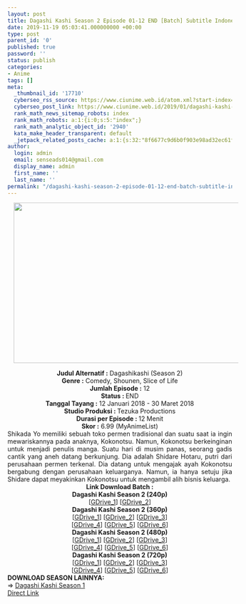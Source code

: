 ```yaml
---
layout: post
title: Dagashi Kashi Season 2 Episode 01-12 END [Batch] Subtitle Indonesia
date: 2019-11-19 05:03:41.000000000 +00:00
type: post
parent_id: '0'
published: true
password: ''
status: publish
categories:
- Anime
tags: []
meta:
  _thumbnail_id: '17710'
  cyberseo_rss_source: https://www.ciunime.web.id/atom.xml?start-index=3001&max-results=150
  cyberseo_post_link: https://www.ciunime.web.id/2019/01/dagashi-kashi-season-2-episode-01-12.html
  rank_math_news_sitemap_robots: index
  rank_math_robots: a:1:{i:0;s:5:"index";}
  rank_math_analytic_object_id: '2940'
  kata_make_header_transparent: default
  _jetpack_related_posts_cache: a:1:{s:32:"8f6677c9d6b0f903e98ad32ec61f8deb";a:2:{s:7:"expires";i:1644858340;s:7:"payload";a:0:{}}}
author:
  login: admin
  email: senseads014@gmail.com
  display_name: admin
  first_name: ''
  last_name: ''
permalink: "/dagashi-kashi-season-2-episode-01-12-end-batch-subtitle-indonesia/"
---
```

<div class="separator" style="clear: both; text-align: center;"><a href="https://1.bp.blogspot.com/-OeV0HU11kRE/XDBiFPC93BI/AAAAAAAAGMk/NHGi2nXd_iEEd1pJuBBOIv32FWz4yE9iQCPcBGAYYCw/s1600/Dagashi%2BKashi%2BSeason%2B2.jpg" imageanchor="1" style="margin-left: 1em; margin-right: 1em;"><img border="0" data-original-height="720" data-original-width="1280" height="360" src="{{ site.baseurl }}/assets/2019/11/Dagashi%2BKashi%2BSeason%2B2.jpg" width="640" /></a></div>
<p>
<div style="text-align: center;"><b>Judul Alternatif :</b> Dagashikashi (Season 2)</div>
<div style="text-align: center;"><b><b>Genre :</b></b> Comedy, Shounen, Slice of Life</div>
<div style="text-align: center;"><b>Jumlah Episode :</b> 12<br /><b>Status :&nbsp;</b>END<br /><b>Tanggal Tayang :</b> <b></b>12 Januari 2018 - 30 Maret 2018<br /><b>Studio Produksi : </b>Tezuka Productions<br /><b>Durasi per Episode : </b>12 Menit</div>
<div style="text-align: center;"><b>Skor :</b> 6.99 (MyAnimeList)</div>
<div style="text-align: justify;"></div>
<div style="text-align: justify;">Shikada Yo memiliki sebuah toko permen tradisional dan suatu saat ia ingin mewariskannya pada anaknya, Kokonotsu. Namun, Kokonotsu berkeinginan untuk menjadi penulis manga. Suatu hari di musim panas, seorang gadis cantik yang aneh datang berkunjung. Dia adalah Shidare Hotaru, putri dari perusahaan permen terkenal. Dia datang untuk mengajak ayah Kokonotsu bergabung dengan perusahaan keluarganya. Namun, ia hanya setuju jika Shidare dapat meyakinkan Kokonotsu untuk mengambil alih bisnis keluarga.</div>
<div style="text-align: justify;"></div>
<div style="text-align: justify;"></div>
<div style="text-align: center;"><b>Link Download Batch :</b></div>
<div style="text-align: center;">
<div style="text-align: center;"><b>Dagashi Kashi Season 2 (240p)</b></div>
<div style="text-align: center;">
<div style="text-align: center;">[<a href="https://docs.google.com/uc?export=download&amp;id=1u5BT64LVSRV4CUF2_Y-Yyo55LmIw9aoa" target="_blank" rel="noopener">GDrive_1</a>] [<a href="https://docs.google.com/uc?export=download&amp;id=1LY5iORfLYas17znGcqKyerMJHBCExkzW" target="_blank" rel="noopener">GDrive_2</a>]</div>
<div style="text-align: center;">
<div style="text-align: center;"></div>
</div>
</div>
</div>
<div style="text-align: center;"><b>Dagashi Kashi Season 2 (360p)</b></div>
<div style="text-align: center;">[<a href="https://docs.google.com/uc?export=download&amp;id=14PXZjjW6e7Wz2QvGv5fP6TMDzXZArT0X" target="_blank" rel="noopener">GDrive_1</a>] [<a href="https://docs.google.com/uc?export=download&amp;id=13s1HZ6R8FjzHhEPEa86kTuQKM9U-na2T" target="_blank" rel="noopener">GDrive_2</a>] [<a href="https://drive.google.com/uc?id=1svrMmSX-a-bbh8Qhokc10qt3NH70vFMz" target="_blank" rel="noopener">GDrive_3</a>]<br />[<a href="https://drive.google.com/uc?id=1_Sp0Plgc7faG7NQ1YK9XxiGpaaowvXzV" target="_blank" rel="noopener">GDrive_4</a>] [<a href="https://drive.google.com/uc?id=160K6SN2VTb9nylVC3RKkT-dJOc3AINk9" target="_blank" rel="noopener">GDrive_5</a>] [<a href="https://drive.google.com/uc?export=download&amp;id=1J22e5NdNOJpJC_Z5xbQXBTD1rDA9Gs9O" target="_blank" rel="noopener">GDrive_6</a>]</div>
<div style="text-align: center;"></div>
<div style="text-align: center;"><b>Dagashi Kashi Season 2 (480p)</b><br />[<a href="https://drive.google.com/uc?id=1qZ_CJDyQa5YXoDmlWAHZX2mHCqjtcwcp" target="_blank" rel="noopener">GDrive_1</a>] [<a href="https://drive.google.com/uc?id=1022aMftEKX56P2tZIq7EX3I_uUc2BE9D" target="_blank" rel="noopener">GDrive_2</a>] [<a href="https://drive.google.com/uc?id=1f8w2sxppHd58_43OuC6QDxLX7mfaT-JB" target="_blank" rel="noopener">GDrive_3</a>]<br />[<a href="https://docs.google.com/uc?export=download&amp;id=1br9yNuk4VQqYzzVgPsp9l8-6NceiAhg0" target="_blank" rel="noopener">GDrive_4</a>] [<a href="https://docs.google.com/uc?export=download&amp;id=12S3S-MslLI9ZUjtdTWiznCNWdKP_trtw" target="_blank" rel="noopener">GDrive_5</a>] [<a href="https://drive.google.com/uc?id=1MnNZ4spAn6IgraGyeHcguqN8oY3yi0qa" target="_blank" rel="noopener">GDrive_6</a>]</div>
<div style="text-align: center;"><b>Dagashi Kashi Season 2 (720p)</b><br />[<a href="https://drive.google.com/uc?id=1oAm3-u5PYVEkWCACLCQHlHirUOTmb5mv" target="_blank" rel="noopener">GDrive_1</a>] [<a href="https://drive.google.com/uc?id=1jPShzJTDJKMzGTNfJ869UcuaEia2pRCD" target="_blank" rel="noopener">GDrive_2</a>] [<a href="https://drive.google.com/uc?id=1GYyfL8ZbgAs8EUIrWBxfGGsO-DW1ds8N" target="_blank" rel="noopener">GDrive_3</a>]<br />[<a href="https://docs.google.com/uc?export=download&amp;id=1UBVkR19-2gkZcZildUFtQiH1u3na1sMq" target="_blank" rel="noopener">GDrive_4</a>] [<a href="https://docs.google.com/uc?export=download&amp;id=1o8nLyUL6PyIsANeDkacx8FyrxIsfwN9x" target="_blank" rel="noopener">GDrive_5</a>] [<a href="https://drive.google.com/uc?id=1-NjFlXedaQVe3NRoA_hiv_Hkvz7Pb1cW" target="_blank" rel="noopener">GDrive_6</a>]
<div style="text-align: left;"></div>
<div style="text-align: left;"></div>
<div style="text-align: left;"><b>DOWNLOAD SEASON LAINNYA:</b></div>
<div style="text-align: left;"></div>
<div style="text-align: left;">=&gt;&nbsp;<a href="https://www.ciunime.web.id/2019/01/dagashi-kashi-season-1-episode-01-12.html" target="_blank" rel="noopener">Dagashi Kashi Season 1</a></div>
<div style="text-align: left;"></div>
</div>
<link rel="stylesheet" href="https://cdnjs.cloudflare.com/ajax/libs/font-awesome/4.7.0/css/font-awesome.min.css" />
<div class="divbtn"> <a href="https://handymansurrender.com/fihup8buzv?key=94550f7ce39444073321dde3b8782f97" class="btn"><i class="fa fa-download"></i> Direct Link</a> </div>
